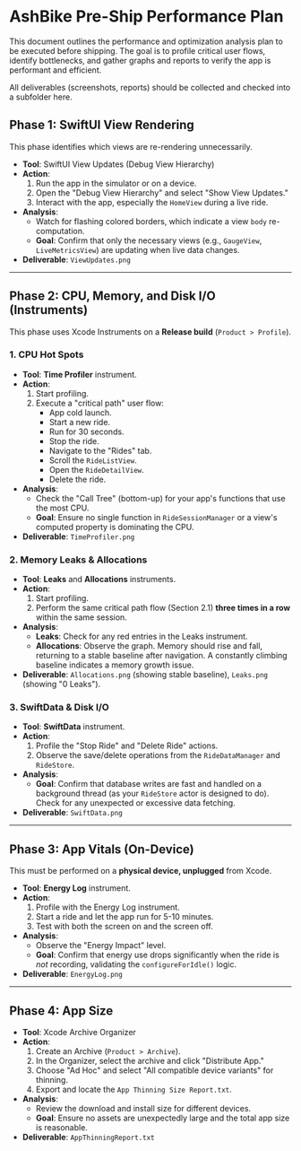 # AshBike Pre-Ship Performance Plan

This document outlines the performance and optimization analysis plan to be executed before shipping. The goal is to profile critical user flows, identify bottlenecks, and gather graphs and reports to verify the app is performant and efficient.

All deliverables (screenshots, reports) should be collected and checked into a subfolder here.

## Phase 1: SwiftUI View Rendering

This phase identifies which views are re-rendering unnecessarily.

* **Tool**: SwiftUI View Updates (Debug View Hierarchy)
* **Action**:
    1.  Run the app in the simulator or on a device.
    2.  Open the "Debug View Hierarchy" and select "Show View Updates."
    3.  Interact with the app, especially the `HomeView` during a live ride.
* **Analysis**:
    * Watch for flashing colored borders, which indicate a view `body` re-computation.
    * **Goal**: Confirm that only the necessary views (e.g., `GaugeView`, `LiveMetricsView`) are updating when live data changes.
* **Deliverable**: `ViewUpdates.png`

---

## Phase 2: CPU, Memory, and Disk I/O (Instruments)

This phase uses Xcode Instruments on a **Release build** (`Product > Profile`).

### 1. CPU Hot Spots

* **Tool**: **Time Profiler** instrument.
* **Action**:
    1.  Start profiling.
    2.  Execute a "critical path" user flow:
        * App cold launch.
        * Start a new ride.
        * Run for 30 seconds.
        * Stop the ride.
        * Navigate to the "Rides" tab.
        * Scroll the `RideListView`.
        * Open the `RideDetailView`.
        * Delete the ride.
* **Analysis**:
    * Check the "Call Tree" (bottom-up) for your app's functions that use the most CPU.
    * **Goal**: Ensure no single function in `RideSessionManager` or a view's computed property is dominating the CPU.
* **Deliverable**: `TimeProfiler.png`

### 2. Memory Leaks & Allocations

* **Tool**: **Leaks** and **Allocations** instruments.
* **Action**:
    1.  Start profiling.
    2.  Perform the same critical path flow (Section 2.1) **three times in a row** within the same session.
* **Analysis**:
    * **Leaks**: Check for any red entries in the Leaks instrument.
    * **Allocations**: Observe the graph. Memory should rise and fall, returning to a stable baseline after navigation. A constantly climbing baseline indicates a memory growth issue.
* **Deliverable**: `Allocations.png` (showing stable baseline), `Leaks.png` (showing "0 Leaks").

### 3. SwiftData & Disk I/O

* **Tool**: **SwiftData** instrument.
* **Action**:
    1.  Profile the "Stop Ride" and "Delete Ride" actions.
    2.  Observe the save/delete operations from the `RideDataManager` and `RideStore`.
* **Analysis**:
    * **Goal**: Confirm that database writes are fast and handled on a background thread (as your `RideStore` actor is designed to do). Check for any unexpected or excessive data fetching.
* **Deliverable**: `SwiftData.png`

---

## Phase 3: App Vitals (On-Device)

This must be performed on a **physical device, unplugged** from Xcode.

* **Tool**: **Energy Log** instrument.
* **Action**:
    1.  Profile with the Energy Log instrument.
    2.  Start a ride and let the app run for 5-10 minutes.
    3.  Test with both the screen on and the screen off.
* **Analysis**:
    * Observe the "Energy Impact" level.
    * **Goal**: Confirm that energy use drops significantly when the ride is *not* recording, validating the `configureForIdle()` logic.
* **Deliverable**: `EnergyLog.png`

---

## Phase 4: App Size

* **Tool**: Xcode Archive Organizer
* **Action**:
    1.  Create an Archive (`Product > Archive`).
    2.  In the Organizer, select the archive and click "Distribute App."
    3.  Choose "Ad Hoc" and select "All compatible device variants" for thinning.
    4.  Export and locate the `App Thinning Size Report.txt`.
* **Analysis**:
    * Review the download and install size for different devices.
    * **Goal**: Ensure no assets are unexpectedly large and the total app size is reasonable.
* **Deliverable**: `AppThinningReport.txt`
